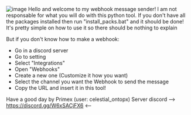 ![image](https://github.com/primextopx/Discord-WebHook-Messager/assets/148803510/e7755470-0e26-434c-8f51-22d5d429a1d4)
Hello and welcome to my webhook message sender!
I am not responsable for what you will do with this python tool.
If you don't have all the packages installed then run "install_packs.bat" and it should be done!
It's pretty simple on how to use it so there should be nothing to explain

But if you don't know how to make a webhook: 
   - Go in a discord server
   - Go to setting
   - Select "Integrations"
   - Open "Webhooks"
   - Create a new one (Customize it how you want)
   - Select the channel you want the Webhook to send the message
   - Copy the URL and insert it in this tool!

Have a good day by Primex (user: celestial_ontopx)
   Server discord --> https://discord.gg/W6xSACjFX6 <--
